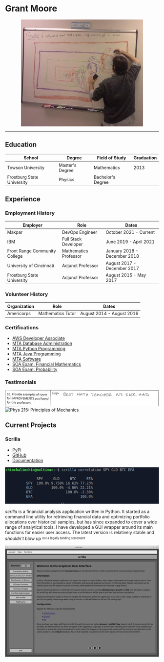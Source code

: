 # Grant Moore

<div align="center">
    <img src="./assets/fractal_me.jpg" alt="drawing" width="400" />
</div>

---

## Education

|  School  |  Degree  | Field of Study | Graduation |
|--------- | -------  | -------------- | ---------- |
| Towson University | Master's Degree | Mathematics | 2013 |
| Frostburg State University | Physics | Bachelor's Degree | 


## Experience

### Employment History 

| Employer  | Role  | Dates |
| --------  | ----  | ----- |
| Makpar | DevOps Engineer | October 2021 - Current |
| IBM | Full Stack Developer | June 2019 - April 2021 |
| Front Range Community College | Mathematics Professor | January 2018 - December 2018 |
| University of Cincinnati | Adjunct Professor | August 2017 - December 2017 |
| Frostburg State University | Adjunct Professor | August 2015 - May 2017 | 

### Volunteer History

| Organization | Role | Dates | 
| ------------ | ---- | ----- | 
| Americorps | Mathematics Tutor | August 2014 - August 2016 |

### Certifications

- [AWS Developer Associate](./assets/AWS_DEVELOPER.png)
- [MTA Database Administration](./assets/MTA_DATABASE.png)
- [MTA Python Programming](./assets/MTA_PYTHON.png)
- [MTA Java Programming](/assets/MTA_JAVA.png)
- [MTA Software](./assets/MTA_SOFTWARE.png)
- [SOA Exam: Financial Mathematics](./assets/SOA_EXAM_FM.png)
- [SOA Exam: Probability](./assets/SOA_EXAM_P.png)

### Testimonials

![Math 201: Calculus I](./assets/testimonial_math_201.jpg)
![Phys 215: Principles of Mechanics](./assets/testimonial_math_215.jpg)

## Current Projects

### Scrilla
- [PyPi](https://pypi.org/project/scrilla/)
- [GitHub](https://github.com/chinchalinchin/scrilla)
- [Documentation](https://chinchalinchin.github.io/scrilla/)

![scrilla then](./assets/scrilla_example_ii.png)

*scrilla* is a financial analysis application written in Python. It started as a command line utility for retrieving financial data and optimizing portfolio allocations over historical samples, but has since expanded to cover a wide range of analytical tools. I have developed a GUI wrapper around its main functions for easier user access. The latest version is relatively stable and *shouldn't* blow up <sup><sub>not a legally binding statement</sub></sup>

![scrilla now](./assets/scrilla_gui.png)
